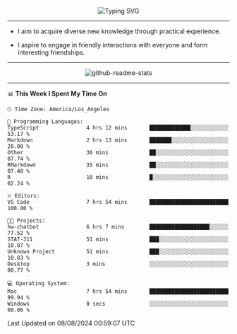 <p align="center">
  <img src="https://readme-typing-svg.demolab.com?font=Fira+Code&weight=500&size=32&duration=2500&pause=1600&center=true&vCenter=true&random=false&width=1024&height=64&lines=Hi+there+%F0%9F%91%8B;I'm+delighted+you+could+make+it+here+%F0%9F%8E%89;I'm+Harry%2C+a+college+student+still+finding+my+way" alt="Typing SVG" />
</p>


---


- I aim to acquire diverse new knowledge through practical experience.

- I aspire to engage in friendly interactions with everyone and form interesting friendships.


---


<p align="center">
  <img src="https://github-readme-stats.vercel.app/api?username=Harry-Jing&show_icons=true" alt="github-readme-stats"/>
</p>


---

<!--START_SECTION:waka-->
📊 **This Week I Spent My Time On** 

```text
🕑︎ Time Zone: America/Los_Angeles

💬 Programming Languages: 
TypeScript               4 hrs 12 mins       █████████████░░░░░░░░░░░░   53.17 % 
Markdown                 2 hrs 13 mins       ███████░░░░░░░░░░░░░░░░░░   28.08 % 
Other                    36 mins             ██░░░░░░░░░░░░░░░░░░░░░░░   07.74 % 
RMarkdown                35 mins             ██░░░░░░░░░░░░░░░░░░░░░░░   07.48 % 
R                        10 mins             █░░░░░░░░░░░░░░░░░░░░░░░░   02.24 % 

🔥 Editors: 
VS Code                  7 hrs 54 mins       █████████████████████████   100.00 % 

🐱‍💻 Projects: 
hw-chatbot               6 hrs 7 mins        ███████████████████░░░░░░   77.52 % 
STAT-311                 51 mins             ███░░░░░░░░░░░░░░░░░░░░░░   10.87 % 
Unknown Project          51 mins             ███░░░░░░░░░░░░░░░░░░░░░░   10.83 % 
Desktop                  3 mins              ░░░░░░░░░░░░░░░░░░░░░░░░░   00.77 % 

💻 Operating System: 
Mac                      7 hrs 54 mins       █████████████████████████   99.94 % 
Windows                  0 secs              ░░░░░░░░░░░░░░░░░░░░░░░░░   00.06 % 
```


 Last Updated on 08/08/2024 00:59:07 UTC
<!--END_SECTION:waka-->
